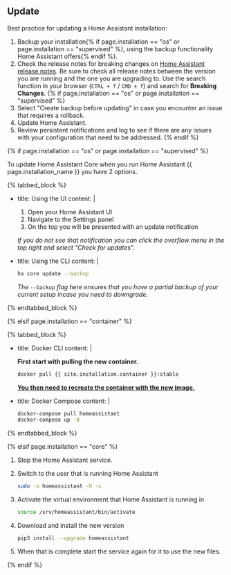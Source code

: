 ## Update

Best practice for updating a Home Assistant installation:

1. Backup your installation{% if page.installation == "os" or page.installation == "supervised" %}, using the backup functionality Home Assistant offers{% endif %}.
1. Check the release notes for breaking changes on [Home Assistant release notes](/blog/categories/core/). Be sure to check all release notes between the version you are running and the one you are upgrading to. Use the search function in your browser (`CTRL + f` / `CMD + f`) and search for **Breaking Changes**.
{% if page.installation == "os" or page.installation == "supervised" %}
1. Select "Create backup before updating" in case you encounter an issue that requires a rollback.
1. Update Home Assistant.
1. Review persistent notifications and log to see if there are any issues with your configuration that need to be addressed.
{% endif %}

{% if page.installation == "os" or page.installation == "supervised" %}

To update Home Assistant Core when you run Home Assistant {{ page.installation_name }} you have 2 options.

{% tabbed_block %}

- title: Using the UI
  content: |

    1. Open your Home Assistant UI
    2. Navigate to the Settings panel
    3. On the top you will be presented with an update notification

    _If you do not see that notification you can click the overflow menu in the top right and select "Check for updates"._

- title: Using the CLI
  content: |

    ```bash
    ha core update --backup
    ```

    _The_ `--backup` _flag here ensures that you have a partial backup of your current setup incase you need to downgrade._

{% endtabbed_block %}

{% elsif page.installation == "container" %}

{% tabbed_block %}

- title: Docker CLI
  content: |

    **First start with pulling the new container.**

    ```bash
    docker pull {{ site.installation.container }}:stable
    ```

    **[You then need to recreate the container with the new image.](/installation/linux#install-home-assistant-container)**

- title: Docker Compose
  content: |

    ```bash
    docker-compose pull homeassistant
    docker-compose up -d
    ```

{% endtabbed_block %}

{% elsif page.installation == "core" %}

1. Stop the Home Assistant service.

2. Switch to the user that is running Home Assistant

    ```bash
    sudo -u homeassistant -H -s
    ```

3. Activate the virtual environment that Home Assistant is running in

    ```bash
    source /srv/homeassistant/bin/activate
    ```

4. Download and install the new version

    ```bash
    pip3 install --upgrade homeassistant
    ```

5. When that is complete start the service again for it to use the new files.

{% endif %}
